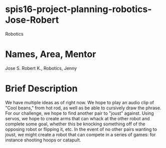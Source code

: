 # spis16-project-planning-robotics-Jose-Robert
Robotics 
# Names, Area, Mentor
Jose S. Robert K., Robotics, Jenny 

# Brief Description

We have multiple ideas as of right now. We hope to play an audio clip of "Cool beans," from hot rod, as well as be able to cursively draw the phrase. For our challenge, we hope to find another pair to "joust" against. Using servos, we hope to create arms that can whack at the other robot and complete some goal, whether this be knocking something off of the opposing robot or flipping it, etc. 
In the event of no other pairs wanting to joust, we might create a robot that can compete in a series of games: for instance shooting hoops or catapult. 
